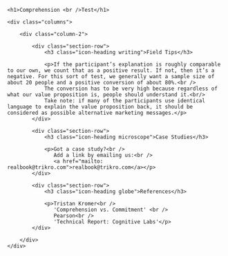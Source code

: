 
<section class="section-blue">

	<h1>Comprehension <br />Test</h1>
    
    <div class="columns">

		<div class="column-2">
            
            <div class="section-row">
				<h3 class="icon-heading writing">Field Tips</h3>

				<p>If the participant’s explanation is roughly comparable to our own, we count that as a positive result. If not, then it’s a negative. For this sort of test, we generally want a sample size of about 20 people and a positive conversion of about 80%.<br />
				The conversion has to be very high because regardless of what our value proposition is, people should understand it.<br/>
				Take note: if many of the participants use identical language to explain the value proposition back, it should be considered as possible alternative marketing messages.</p>
			</div>
            
            <div class="section-row">
				<h3 class="icon-heading microscope">Case Studies</h3>

				<p>Got a case study?<br />
                   Add a link by emailing us:<br />
                   <a href="mailto: realbook@trikro.com">realbook@trikro.com</a></p>
			</div>

			<div class="section-row">
				<h3 class="icon-heading globe">References</h3>
                
                <p>Tristan Kromer<br />
                   'Comprehension vs. Commitment' <br />
                   Pearson<br />
                   'Technical Report: Cognitive Labs'</p>
			</div>

		</div>
	</div>
 
</section>




